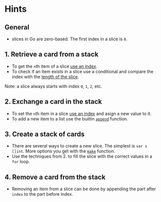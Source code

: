# Hints

## General

- slices in Go are zero-based. The first index in a slice is `0`.

## 1. Retrieve a card from a stack

- To get the `n`th item of a slice [use an index][go-slices].
- To check if an item exists in a slice use a conditional and compare the index with the [length of the slice][len-builtin].

Note: a slice always starts with index `0`, `1`, `2`, etc.

## 2. Exchange a card in the stack

- To set the `n`th item in a slice [use an index][go-slices] and asign a new value to it.
- To add a new item to a list use the builtin [`append`][append-builtin] function.

## 3. Create a stack of cards

- There are several ways to create a new slice. The simplest is `var s []int`. More options you get with the [`make`][make-builtin] function.
- Use the techniques from 2. to fill the slice with the correct values in a `for` loop.

## 4. Remove a card from the stack

- Removing an item from a slice can be done by appending the part after `index` to the part before index.

[go-slices]: https://blog.golang.org/go-slices-usage-and-internals
[make-builtin]: https://golang.org/pkg/builtin/#make
[len-builtin]: https://golang.org/pkg/builtin/#len
[append-builtin]: https://golang.org/pkg/builtin/#append
